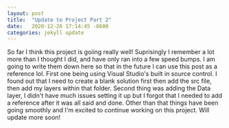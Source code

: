 ```yaml
---
layout: post
title:  "Update to Project Part 2"
date:   2020-12-26 17:14:45 -0600
categories: jekyll update
---
```

So far I think this project is goiing really well! Suprisingly I remember a lot more than
I thought I did, and have only ran into a few speed bumps. I am going to write them down
here so that in the future I can use this post as a reference lol. First one being using 
Visual Studio's built in source control. I found out that I need to create a blank solution
first then add the src file, then add my layers within that folder. Second thing was adding 
the Data layer, I didn't have much issues setting it up but I forgot that I needed to add
a reference after it was all said and done. Other than that things have been going smoothly
and I'm excited to continue working on this project. Will update more soon!